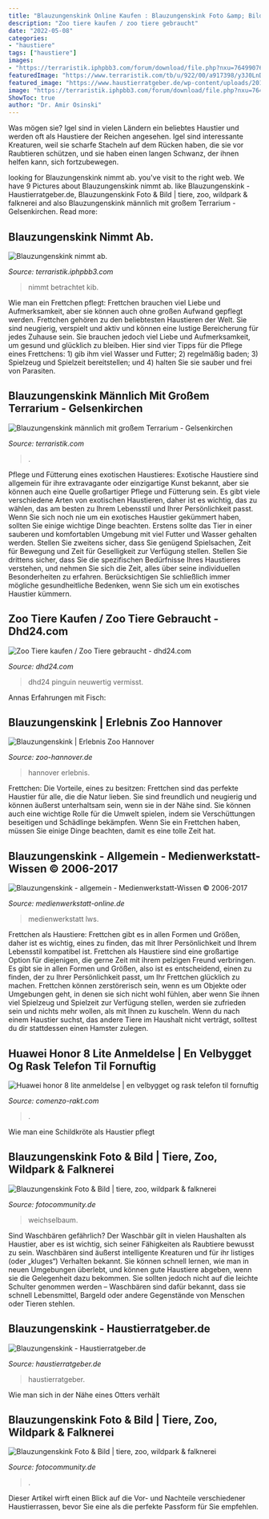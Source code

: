 ```yaml
---
title: "Blauzungenskink Online Kaufen : Blauzungenskink Foto &amp; Bild"
description: "Zoo tiere kaufen / zoo tiere gebraucht"
date: "2022-05-08"
categories:
- "haustiere"
tags: ["haustiere"]
images:
- "https://terraristik.iphpbb3.com/forum/download/file.php?nxu=76499076nx40243&amp;id=117"
featuredImage: "https://www.terraristik.com/tb/u/922/00/a917398/y3J0LnDFulw7.jpeg"
featured_image: "https://www.haustierratgeber.de/wp-content/uploads/2016/02/13078115_xxl.jpg"
image: "https://terraristik.iphpbb3.com/forum/download/file.php?nxu=76499076nx40243&amp;id=117"
ShowToc: true
author: "Dr. Amir Osinski"
---
```



Was mögen sie?
Igel sind in vielen Ländern ein beliebtes Haustier und werden oft als Haustiere der Reichen angesehen. Igel sind interessante Kreaturen, weil sie scharfe Stacheln auf dem Rücken haben, die sie vor Raubtieren schützen, und sie haben einen langen Schwanz, der ihnen helfen kann, sich fortzubewegen.

	

		
looking for Blauzungenskink nimmt ab. you've visit to the right web. We have 9 Pictures about Blauzungenskink nimmt ab. like Blauzungenskink - Haustierratgeber.de, Blauzungenskink Foto &amp; Bild | tiere, zoo, wildpark &amp; falknerei and also Blauzungenskink männlich mit großem Terrarium - Gelsenkirchen. Read more:
		
    
## Blauzungenskink Nimmt Ab.

<img loading=lazy src="https://terraristik.iphpbb3.com/forum/download/file.php?nxu=76499076nx40243&amp;id=117" onerror="this.onerror=null;this.src='https://tse3.mm.bing.net/th?id=OIP.luqluIgh82_IDqRFBRABNAHaDa&amp;pid=15.1';" alt="Blauzungenskink nimmt ab.">

_Source: terraristik.iphpbb3.com_

>nimmt betrachtet kib. 

	

Wie man ein Frettchen pflegt: Frettchen brauchen viel Liebe und Aufmerksamkeit, aber sie können auch ohne großen Aufwand gepflegt werden.
Frettchen gehören zu den beliebtesten Haustieren der Welt. Sie sind neugierig, verspielt und aktiv und können eine lustige Bereicherung für jedes Zuhause sein. Sie brauchen jedoch viel Liebe und Aufmerksamkeit, um gesund und glücklich zu bleiben. Hier sind vier Tipps für die Pflege eines Frettchens: 1) gib ihm viel Wasser und Futter; 2) regelmäßig baden; 3) Spielzeug und Spielzeit bereitstellen; und 4) halten Sie sie sauber und frei von Parasiten.

    
## Blauzungenskink Männlich Mit Großem Terrarium - Gelsenkirchen

<img loading=lazy src="https://www.terraristik.com/tb/u/922/00/a917398/y3J0LnDFulw7.jpeg" onerror="this.onerror=null;this.src='https://tse2.mm.bing.net/th?id=OIP.eMsJpjKJN6zWqlh-DoktigHaJ4&amp;pid=15.1';" alt="Blauzungenskink männlich mit großem Terrarium - Gelsenkirchen">

_Source: terraristik.com_

>. 

	

Pflege und Fütterung eines exotischen Haustieres:
Exotische Haustiere sind allgemein für ihre extravagante oder einzigartige Kunst bekannt, aber sie können auch eine Quelle großartiger Pflege und Fütterung sein. Es gibt viele verschiedene Arten von exotischen Haustieren, daher ist es wichtig, das zu wählen, das am besten zu Ihrem Lebensstil und Ihrer Persönlichkeit passt. Wenn Sie sich noch nie um ein exotisches Haustier gekümmert haben, sollten Sie einige wichtige Dinge beachten. Erstens sollte das Tier in einer sauberen und komfortablen Umgebung mit viel Futter und Wasser gehalten werden. Stellen Sie zweitens sicher, dass Sie genügend Spielsachen, Zeit für Bewegung und Zeit für Geselligkeit zur Verfügung stellen. Stellen Sie drittens sicher, dass Sie die spezifischen Bedürfnisse Ihres Haustieres verstehen, und nehmen Sie sich die Zeit, alles über seine individuellen Besonderheiten zu erfahren. Berücksichtigen Sie schließlich immer mögliche gesundheitliche Bedenken, wenn Sie sich um ein exotisches Haustier kümmern.

    
## Zoo Tiere Kaufen / Zoo Tiere Gebraucht - Dhd24.com

<img loading=lazy src="https://pic5.qimage.de/85/56/61/233615685.jpg" onerror="this.onerror=null;this.src='https://tse2.mm.bing.net/th?id=OIP.cKpNkYgqInvQXsE-C0XnGwHaJ4&amp;pid=15.1';" alt="Zoo Tiere kaufen / Zoo Tiere gebraucht - dhd24.com">

_Source: dhd24.com_

>dhd24 pinguin neuwertig vermisst. 

	

Annas Erfahrungen mit Fisch:

    
## Blauzungenskink | Erlebnis Zoo Hannover

<img loading=lazy src="https://www.zoo-hannover.de/dam/jcr:b1652ec9-9ea3-44f8-99b4-f6b106c54f9f/1024x768-blauzungenskink-mit-massband-erlebnis-zoo-hannover.jpg" onerror="this.onerror=null;this.src='https://tse4.mm.bing.net/th?id=OIP.p8e2pJ3Z1V6PFVG3x0ERXQHaFj&amp;pid=15.1';" alt="Blauzungenskink | Erlebnis Zoo Hannover">

_Source: zoo-hannover.de_

>hannover erlebnis. 

	

Frettchen: Die Vorteile, eines zu besitzen:
Frettchen sind das perfekte Haustier für alle, die die Natur lieben. Sie sind freundlich und neugierig und können äußerst unterhaltsam sein, wenn sie in der Nähe sind. Sie können auch eine wichtige Rolle für die Umwelt spielen, indem sie Verschüttungen beseitigen und Schädlinge bekämpfen. Wenn Sie ein Frettchen haben, müssen Sie einige Dinge beachten, damit es eine tolle Zeit hat.

    
## Blauzungenskink - Allgemein - Medienwerkstatt-Wissen © 2006-2017

<img loading=lazy src="https://www.medienwerkstatt-online.de/lws_wissen/bilder/25244-1.jpg" onerror="this.onerror=null;this.src='https://tse4.mm.bing.net/th?id=OIP.fZqOXRqvjy4tql2AQSxKpwHaE8&amp;pid=15.1';" alt="Blauzungenskink - allgemein - Medienwerkstatt-Wissen © 2006-2017">

_Source: medienwerkstatt-online.de_

>medienwerkstatt lws. 

	

Frettchen als Haustiere: Frettchen gibt es in allen Formen und Größen, daher ist es wichtig, eines zu finden, das mit Ihrer Persönlichkeit und Ihrem Lebensstil kompatibel ist.
Frettchen als Haustiere sind eine großartige Option für diejenigen, die gerne Zeit mit ihrem pelzigen Freund verbringen. Es gibt sie in allen Formen und Größen, also ist es entscheidend, einen zu finden, der zu Ihrer Persönlichkeit passt, um Ihr Frettchen glücklich zu machen. Frettchen können zerstörerisch sein, wenn es um Objekte oder Umgebungen geht, in denen sie sich nicht wohl fühlen, aber wenn Sie ihnen viel Spielzeug und Spielzeit zur Verfügung stellen, werden sie zufrieden sein und nichts mehr wollen, als mit Ihnen zu kuscheln. Wenn du nach einem Haustier suchst, das andere Tiere im Haushalt nicht verträgt, solltest du dir stattdessen einen Hamster zulegen.

    
## Huawei Honor 8 Lite Anmeldelse | En Velbygget Og Rask Telefon Til Fornuftig

<img loading=lazy src="https://comenzo-rakt.com/fqy/ayUfsFrMT0YfLtPqz_kCFwHaHP.jpg" onerror="this.onerror=null;this.src='https://tse4.mm.bing.net/th?id=OIP.X3eMdURu8kPtQx270s6gXwAAAA&amp;pid=15.1';" alt="Huawei honor 8 lite anmeldelse | en velbygget og rask telefon til fornuftig">

_Source: comenzo-rakt.com_

>. 

	

Wie man eine Schildkröte als Haustier pflegt

    
## Blauzungenskink Foto &amp; Bild | Tiere, Zoo, Wildpark &amp; Falknerei

<img loading=lazy src="https://img.fotocommunity.com/blauzungenskink-19f468a6-d2bc-4af3-9f5d-cbffbf337d19.jpg?height=1080" onerror="this.onerror=null;this.src='https://tse3.mm.bing.net/th?id=OIP.Jg8lTQaCjaCAqgtyb7OK9gHaE8&amp;pid=15.1';" alt="Blauzungenskink Foto &amp; Bild | tiere, zoo, wildpark &amp; falknerei">

_Source: fotocommunity.de_

>weichselbaum. 

	

Sind Waschbären gefährlich?
Der Waschbär gilt in vielen Haushalten als Haustier, aber es ist wichtig, sich seiner Fähigkeiten als Raubtiere bewusst zu sein. Waschbären sind äußerst intelligente Kreaturen und für ihr listiges (oder „kluges“) Verhalten bekannt. Sie können schnell lernen, wie man in neuen Umgebungen überlebt, und können gute Haustiere abgeben, wenn sie die Gelegenheit dazu bekommen. Sie sollten jedoch nicht auf die leichte Schulter genommen werden – Waschbären sind dafür bekannt, dass sie schnell Lebensmittel, Bargeld oder andere Gegenstände von Menschen oder Tieren stehlen.

    
## Blauzungenskink - Haustierratgeber.de

<img loading=lazy src="https://www.haustierratgeber.de/wp-content/uploads/2016/02/13078115_xxl.jpg" onerror="this.onerror=null;this.src='https://tse3.mm.bing.net/th?id=OIP.7BEUXNokFrM9bf0lY9FWSwHaE8&amp;pid=15.1';" alt="Blauzungenskink - Haustierratgeber.de">

_Source: haustierratgeber.de_

>haustierratgeber. 

	

Wie man sich in der Nähe eines Otters verhält

    
## Blauzungenskink Foto &amp; Bild | Tiere, Zoo, Wildpark &amp; Falknerei

<img loading=lazy src="https://img.fotocommunity.com/blauzungenskink-d4b2f397-16e0-40c8-9e5f-533f52573a49.jpg?height=1080" onerror="this.onerror=null;this.src='https://tse4.mm.bing.net/th?id=OIP.9e3q9IrAThEB_7jWghI9ewHaE8&amp;pid=15.1';" alt="Blauzungenskink Foto &amp; Bild | tiere, zoo, wildpark &amp; falknerei">

_Source: fotocommunity.de_

>. 

	

Dieser Artikel wirft einen Blick auf die Vor- und Nachteile verschiedener Haustierrassen, bevor Sie eine als die perfekte Passform für Sie empfehlen.

